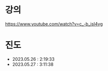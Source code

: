 # 강의

https://www.youtube.com/watch?v=c_-b_isI4vg

# 진도

- 2023.05.26 : 2:19:33
- 2023.05.27 : 3:11:38
